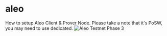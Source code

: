 # aleo
How to setup Aleo Client &amp; Prover Node. Please take a note that it's PoSW, you may need to use dedicated.
![Aleo Testnet Phase 3](https://mirror-media.imgix.net/publication-images/6e9dAy9AbAdTnge4QijJ1.png?height=806&width=1612&h=806&w=1612&auto=compress)
